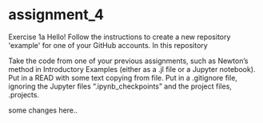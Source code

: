 # assignment_4
Exercise 1a
Hello! Follow the instructions to create a new repository 'example' for one of your GitHub accounts. In this repository

Take the code from one of your previous assignments, such as Newton’s method in Introductory Examples (either as a .jl file or a Jupyter notebook).
Put in a READ with some text copying from file.
Put in a .gitignore file, ignoring the Jupyter files “.ipynb_checkpoints” and the project files, .projects.

some changes here..
